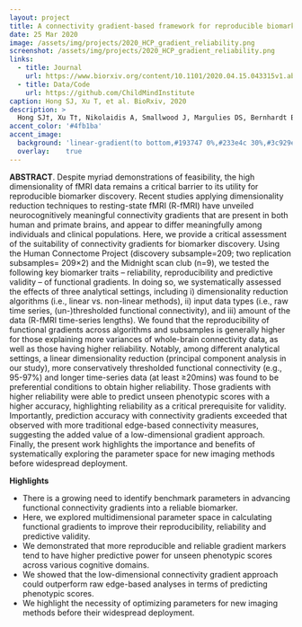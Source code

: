 ```yaml
---
layout: project
title: A connectivity gradient-based framework for reproducible biomarker discovery
date: 25 Mar 2020
image: /assets/img/projects/2020_HCP_gradient_reliability.png
screenshot: /assets/img/projects/2020_HCP_gradient_reliability.png
links:
  - title: Journal
    url: https://www.biorxiv.org/content/10.1101/2020.04.15.043315v1.abstract
  - title: Data/Code
    url: https://github.com/ChildMindInstitute
caption: Hong SJ, Xu T, et al. BioRxiv, 2020
description: >
  Hong SJ†, Xu T†, Nikolaidis A, Smallwood J, Margulies DS, Bernhardt BC, Vogelstein J, Milham MP. "Toward a connectivity gradient-based framework for reproducible biomarker discovery", BioRxiv († first co-author; preprint; under review) 2020. 10.1101/2020.04.15.043315
accent_color: '#4fb1ba'
accent_image:
  background: 'linear-gradient(to bottom,#193747 0%,#233e4c 30%,#3c929e 50%,#d5d5d4 70%,#cdccc8 100%)'
  overlay:    true
---
```


**ABSTRACT**. Despite myriad demonstrations of feasibility, the high dimensionality of fMRI data remains a critical barrier to its utility for reproducible biomarker discovery. Recent studies applying dimensionality reduction techniques to resting-state fMRI (R-fMRI) have unveiled neurocognitively meaningful connectivity gradients that are present in both human and primate brains, and appear to differ meaningfully among individuals and clinical populations. Here, we provide a critical assessment of the suitability of connectivity gradients for biomarker discovery. Using the Human Connectome Project (discovery subsample=209; two replication subsamples= 209×2) and the Midnight scan club (n=9), we tested the following key biomarker traits – reliability, reproducibility and predictive validity – of functional gradients. In doing so, we systematically assessed the effects of three analytical settings, including i) dimensionality reduction algorithms (i.e., linear vs. non-linear methods), ii) input data types (i.e., raw time series, (un-)thresholded functional connectivity), and iii) amount of the data (R-fMRI time-series lengths). We found that the reproducibility of functional gradients across algorithms and subsamples is generally higher for those explaining more variances of whole-brain connectivity data, as well as those having higher reliability. Notably, among different analytical settings, a linear dimensionality reduction (principal component analysis in our study), more conservatively thresholded functional connectivity (e.g., 95-97%) and longer time-series data (at least ≥20mins) was found to be preferential conditions to obtain higher reliability. Those gradients with higher reliability were able to predict unseen phenotypic scores with a higher accuracy, highlighting reliability as a critical prerequisite for validity. Importantly, prediction accuracy with connectivity gradients exceeded that observed with more traditional edge-based connectivity measures, suggesting the added value of a low-dimensional gradient approach. Finally, the present work highlights the importance and benefits of systematically exploring the parameter space for new imaging methods before widespread deployment.

**Highlights**
- There is a growing need to identify benchmark parameters in advancing functional connectivity gradients into a reliable biomarker.
- Here, we explored multidimensional parameter space in calculating functional gradients to improve their reproducibility, reliability and predictive validity.
- We demonstrated that more reproducible and reliable gradient markers tend to have higher predictive power for unseen phenotypic scores across various cognitive domains.
- We showed that the low-dimensional connectivity gradient approach could outperform raw edge-based analyses in terms of predicting phenotypic scores.
- We highlight the necessity of optimizing parameters for new imaging methods before their widespread deployment.
